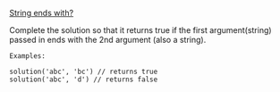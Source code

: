 [String ends with?](https://www.codewars.com/kata/51f2d1cafc9c0f745c00037d)

Complete the solution so that it returns true if the first argument(string) passed in ends with the 2nd argument (also a string).

    Examples:

    solution('abc', 'bc') // returns true
    solution('abc', 'd') // returns false
